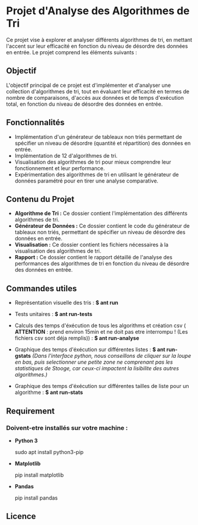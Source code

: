 # Projet d'Analyse des Algorithmes de Tri

Ce projet vise à explorer et analyser différents algorithmes de tri, en mettant l'accent sur leur efficacité en fonction du niveau de désordre des données en entrée. Le projet comprend les éléments suivants :

## Objectif

L'objectif principal de ce projet est d'implémenter et d'analyser une collection d'algorithmes de tri, tout en évaluant leur efficacité en termes de nombre de comparaisons, d'accès aux données et de temps d'exécution total, en fonction du niveau de désordre des données en entrée.

## Fonctionnalités

- Implémentation d'un générateur de tableaux non triés permettant de spécifier un niveau de désordre (quantité et répartition) des données en entrée.
- Implémentation de 12 d'algorithmes de tri.
- Visualisation des algorithmes de tri pour mieux comprendre leur fonctionnement et leur performance.
- Expérimentation des algorithmes de tri en utilisant le générateur de données paramétré pour en tirer une analyse comparative.

## Contenu du Projet

- **Algorithme de Tri :** Ce dossier contient l'implémentation des différents algorithmes de tri.
- **Générateur de Données :** Ce dossier contient le code du générateur de tableaux non triés, permettant de spécifier un niveau de désordre des données en entrée.
- **Visualisation :** Ce dossier contient les fichiers nécessaires à la visualisation des algorithmes de tri.
- **Rapport :** Ce dossier contient le rapport détaillé de l'analyse des performances des algorithmes de tri en fonction du niveau de désordre des données en entrée.


## Commandes utiles

- Représentation visuelle des tris : **$ ant run**

- Tests unitaires : **$ ant run-tests**

- Calculs des temps d'éxécution de tous les algorithms et création csv 
( **ATTENTION** : prend environ 15min et ne doit pas etre interrompu ! (Les fichiers csv sont déja remplis)) :
**$ ant run-analyse**

- Graphique des temps d'éxécution sur différentes listes : **$ ant run-gstats**
*(Dans l'interface python, nous conseillons de cliquer sur la loupe en bas, puis selectionner une petite zone ne comprenant pas les statistiques de Stooge, car ceux-ci impactent la lisibilite des autres algorithmes.)*

- Graphique des temps d'éxécution sur différentes tailles de liste pour un algorithme : **$ ant run-stats**
## Requirement

### Doivent-etre installés sur votre machine :
- **Python 3**

    sudo apt install python3-pip


- **Matplotlib**

    pip install matplotlib

    
- **Pandas**

    pip install pandas
    
    
## Licence


